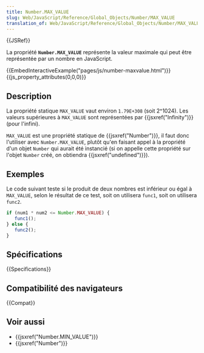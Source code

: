```yaml
---
title: Number.MAX_VALUE
slug: Web/JavaScript/Reference/Global_Objects/Number/MAX_VALUE
translation_of: Web/JavaScript/Reference/Global_Objects/Number/MAX_VALUE
---
```


{{JSRef}}

La propriété **`Number.MAX_VALUE`** représente la valeur maximale qui peut être représentée par un nombre en JavaScript.

{{EmbedInteractiveExample("pages/js/number-maxvalue.html")}}{{js_property_attributes(0,0,0)}}

## Description

La propriété statique `MAX_VALUE` vaut environ `1.79E+308` (soit 2^1024). Les valeurs supérieures à `MAX_VALUE` sont représentées par {{jsxref("Infinity")}} (pour l'infini).

`MAX_VALUE` est une propriété statique de {{jsxref("Number")}}, il faut donc l'utiliser avec `Number.MAX_VALUE`, plutôt qu'en faisant appel à la propriété d'un objet `Number` qui aurait été instancié (si on appelle cette propriété sur l'objet `Number` créé, on obtiendra {{jsxref("undefined")}}).

## Exemples

Le code suivant teste si le produit de deux nombres est inférieur ou égal à `MAX_VALUE`, selon le résultat de ce test, soit on utilisera `func1`, soit on utilisera `func2`.

```js
if (num1 * num2 <= Number.MAX_VALUE) {
   func1();
} else {
   func2();
}
```

## Spécifications

{{Specifications}}

## Compatibilité des navigateurs

{{Compat}}

## Voir aussi

- {{jsxref("Number.MIN_VALUE")}}
- {{jsxref("Number")}}
